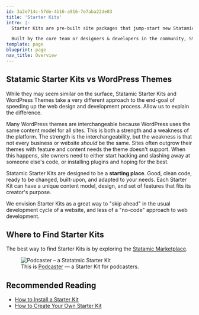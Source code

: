 ```yaml
---
id: 3a2e714c-57de-4b16-a916-7e7aba22de03
title: 'Starter Kits'
intro: |-
  Starter Kits are pre-built site packages that jump-start new Statamic sites with features, functionality, and even design.

  Built by the core team or designers & developers in the community, Starter Kits can can cover a wide range of uses, from fully-built, ready-to-go sites, to developer-focused boilerplates for common frontend frameworks. Starter Kits can be shared and even sold on the <a href="https://statamic.com/marketplace">Statamic Marketplace</a>.
template: page
blueprint: page
nav_title: Overview
---
```

## Statamic Starter Kits vs WordPress Themes

While they may seem similar on the surface, Statamic Starter Kits and WordPress Themes take a very different approach to the end-goal of speeding up the web design and development process. Allow us to explain the difference.

Many WordPress themes are interchangeable because WordPress uses the same content model for all sites. This is both a strength and a weakness of the platform. The strength is the interchangeability, but the weakness is that not every business or website _should_ be the same. Sites often outgrow their themes with feature and content needs the theme doesn't support. When this happens, site owners need to either start hacking and slashing away at someone else's code, or installing plugins and hoping for the best.

Statamic Starter Kits are designed to be a **starting place**. Good, clean code, ready to be changed, built-upon, and adapted to your needs. Each Starter Kit can have a unique content model, design, and set of features that fits its creator's purpose.

We envision Starter Kits as a great way to "skip ahead" in the usual development cycle of a website, and less of a "no-code" approach to web development.
## Where to Find Starter Kits

The best way to find Starter Kits is by exploring the [Statamic Marketplace](https://statamic.com/marketplace).

<figure>
    <img src="https://statamic.com/images/storage/products/HRU3TVeiAnVlzRecp8G6pUiYGagWTvWzoh7ZWC27.jpeg" alt="Podcaster – a Statatmic Starter Kit">
    <figcaption>This is <a class="font-bold text-blue-dark no-underline" href="https://statamic.com/starter-kits/statamic/podcaster">Podcaster</a> — a Starter Kit for podcasters.</figcaption>
</figure>

## Recommended Reading

- [How to Install a Starter Kit](/starter-kits/installing-a-starter-kit)
- [How to Create Your Own Starter Kit](/starter-kits/creating-a-starter-kit)
